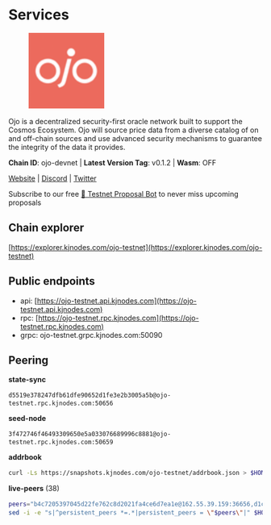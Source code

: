 # Services

<figure><img src="https://raw.githubusercontent.com/kj89/cosmos-images/main/logos/ojo.png" width="150" alt=""><figcaption></figcaption></figure>

Ojo is a decentralized security-first oracle network built  to support the Cosmos Ecosystem. Ojo will source price data  from a diverse catalog of on and off-chain sources and use  advanced security mechanisms to guarantee the integrity of the data it provides.

**Chain ID**: ojo-devnet | **Latest Version Tag**: v0.1.2 | **Wasm**: OFF

[Website](https://ojo.network) | [Discord](https://discord.gg/fd8Yrex8nC) | [Twitter](https://twitter.com/ojo_network)



Subscribe to our free [🤖 Testnet Proposal Bot](https://t.me/kjnodes_testnet_proposal_bot) to never miss upcoming proposals


## Chain explorer
[https://explorer.kjnodes.com/ojo-testnet](https://explorer.kjnodes.com/ojo-testnet)

## Public endpoints

* api: [https://ojo-testnet.api.kjnodes.com](https://ojo-testnet.api.kjnodes.com)
* rpc: [https://ojo-testnet.rpc.kjnodes.com](https://ojo-testnet.rpc.kjnodes.com)
* grpc: ojo-testnet.grpc.kjnodes.com:50090

## Peering

**state-sync**

```text
d5519e378247dfb61dfe90652d1fe3e2b3005a5b@ojo-testnet.rpc.kjnodes.com:50656
```

**seed-node**

```text
3f472746f46493309650e5a033076689996c8881@ojo-testnet.rpc.kjnodes.com:50659
```

**addrbook**
```bash
curl -Ls https://snapshots.kjnodes.com/ojo-testnet/addrbook.json > $HOME/.ojo/config/addrbook.json
```

**live-peers** (38)
```bash
peers="b4c7205397045d22fe762c8d2021fa4ce6d7ea1e@162.55.39.159:36656,d1c5c6bf4641d1800e931af6858275f08c20706d@23.88.5.169:18656,d013ef148dd0eef23d338658ecf857682934296a@65.109.61.100:50656,98981d7eef057a01274473363addb7f0b17e06fa@84.21.171.25:26656,f702b19a4dae5ad813dabe3f529bf31c160a74e0@5.189.176.202:26656,a23cc4cbb09108bc9af380083108262454539aeb@35.215.116.65:26656,f63f353c1e8b47b6fe1cbbda91b5a91673c155b3@89.163.132.156:36656,d5519e378247dfb61dfe90652d1fe3e2b3005a5b@65.109.68.190:50656,5c2a752c9b1952dbed075c56c600c3a79b58c395@95.214.52.139:27226,d5b2ae8815b09a30ab253957f7eca052dde3101d@65.108.9.164:24656,7afbf90f6ea9639c783ed38a2628a402bf3d912b@109.205.180.81:56656,eda9eb97425808e8261c8c05fb31892ac26dd458@185.246.86.50:26656,fee808fc235e2f345caaaee1d65f818d710f6433@213.137.237.201:26656,1e2a49792b0e0686827ec0fbc101a9ad709e0f28@88.210.9.78:26656,9ea0473b3684dbf1f2cf194f69f746566dab6760@78.46.99.50:22656,bd90b71f1f982ebb18857da8cb777883d6ca687e@185.209.223.68:26656,9ebe723eef929e9eff748f4046d6130ee349a398@65.108.203.149:24017,863a266ca1a958b9d122511289041905120e26dd@185.245.183.254:26656,4764a447ea3518e5017756b42ca5f6442b2f5768@5.161.114.1:26656,f4663c5df8ee2e2b6e1cc6a9d7ad09687a27e08c@68.183.32.158:26656,f474a520009496972515f843cdb835fc7d663779@65.109.23.114:21656,8b6c75d20ac3ceeb7f0f1d4b5fc89a69e567c47b@65.108.231.238:36656,b6b4a4c720c4b4a191f0c5583cc298b545c330df@65.109.28.219:21656,5af793eef9fcf435520cfb8674b3339f5f03c340@104.248.45.68:24656,b133dde2713a216a017399920419fcb1e084cdb2@136.243.88.91:7330,cd4d7ffdad8bd258cd90c22ec7197c0fdf9f3648@38.242.134.73:27656,bab2e24e088af1efc88684a83024fa31baad34e5@185.137.122.106:26656,50e9bd8647571268df2313df6c46ba9960c9f40e@178.128.88.30:26656,62fa77951a7c8f323c0499fff716cd86932d8996@65.108.199.36:24214,ea0ad608f0fa47e20047569c7c0c1ff76dd3d724@45.151.123.72:28656,969b1e53d217abf769054777190f9a65eb8174cf@46.4.61.91:26656,2691bb6b296b951400d871c8d0bd94a3a1cdbd52@65.109.93.152:33656,944b6c69c4abec63a06016238799b3846d47f8e6@65.109.116.119:50656,da9e028814ff30ec24e94bec6887f4686f692b86@173.212.222.167:30656,8e2ea63e2ff7ecbe75aef6012c4df050d5e1de0f@65.21.139.155:28656,b6c75d1fbdc9c39daaaf52a4c0937b9f06975808@167.235.198.193:26656,7186f24ace7f4f2606f56f750c2684d387dc39ac@65.108.231.124:12656,d18abe07d27a732e913a782d31b691087a76078d@88.99.164.158:37096"
sed -i -e "s|^persistent_peers *=.*|persistent_peers = \"$peers\"|" $HOME/.ojo/config/config.toml
```

